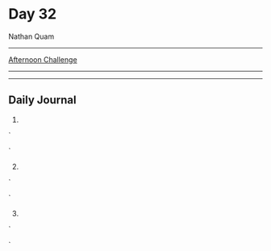# Day 32
Nathan Quam

---

[Afternoon Challenge](link.com)

---
---

## Daily Journal



1. 
`

`

2. 
`

`

3. 
`

`